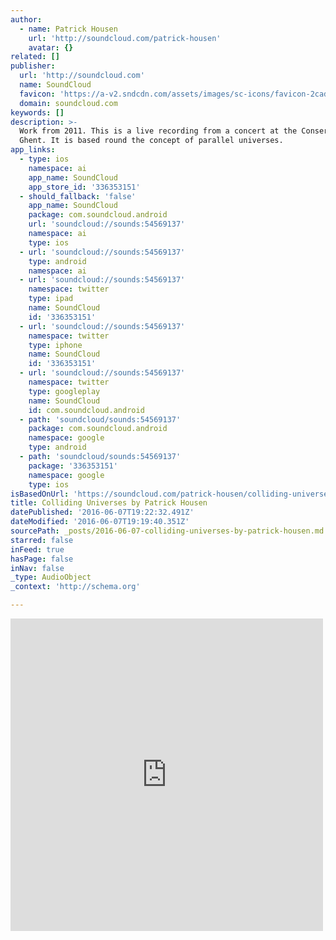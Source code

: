 ```yaml
---
author:
  - name: Patrick Housen
    url: 'http://soundcloud.com/patrick-housen'
    avatar: {}
related: []
publisher:
  url: 'http://soundcloud.com'
  name: SoundCloud
  favicon: 'https://a-v2.sndcdn.com/assets/images/sc-icons/favicon-2cadd14b.ico'
  domain: soundcloud.com
keywords: []
description: >-
  Work from 2011. This is a live recording from a concert at the Conservatory of
  Ghent. It is based round the concept of parallel universes.
app_links:
  - type: ios
    namespace: ai
    app_name: SoundCloud
    app_store_id: '336353151'
  - should_fallback: 'false'
    app_name: SoundCloud
    package: com.soundcloud.android
    url: 'soundcloud://sounds:54569137'
    namespace: ai
    type: ios
  - url: 'soundcloud://sounds:54569137'
    type: android
    namespace: ai
  - url: 'soundcloud://sounds:54569137'
    namespace: twitter
    type: ipad
    name: SoundCloud
    id: '336353151'
  - url: 'soundcloud://sounds:54569137'
    namespace: twitter
    type: iphone
    name: SoundCloud
    id: '336353151'
  - url: 'soundcloud://sounds:54569137'
    namespace: twitter
    type: googleplay
    name: SoundCloud
    id: com.soundcloud.android
  - path: 'soundcloud/sounds:54569137'
    package: com.soundcloud.android
    namespace: google
    type: android
  - path: 'soundcloud/sounds:54569137'
    package: '336353151'
    namespace: google
    type: ios
isBasedOnUrl: 'https://soundcloud.com/patrick-housen/colliding-universes'
title: Colliding Universes by Patrick Housen
datePublished: '2016-06-07T19:22:32.491Z'
dateModified: '2016-06-07T19:19:40.351Z'
sourcePath: _posts/2016-06-07-colliding-universes-by-patrick-housen.md
starred: false
inFeed: true
hasPage: false
inNav: false
_type: AudioObject
_context: 'http://schema.org'

---
```

<iframe src="https://cdn.embedly.com/widgets/media.html?src=https%3A%2F%2Fw.soundcloud.com%2Fplayer%2F%3Fvisual%3Dtrue%26url%3Dhttp%253A%252F%252Fapi.soundcloud.com%252Ftracks%252F54569137%26show_artwork%3Dtrue&amp;url=https%3A%2F%2Fsoundcloud.com%2Fpatrick-housen%2Fcolliding-universes&amp;image=http%3A%2F%2Fa1.sndcdn.com%2Fimages%2Ffb_placeholder.png%3F1465314307&amp;key=b7d04c9b404c499eba89ee7072e1c4f7&amp;type=text%2Fhtml&amp;schema=soundcloud" width="500" height="500" scrolling="no" frameborder="0" allowfullscreen="" style=""></iframe>